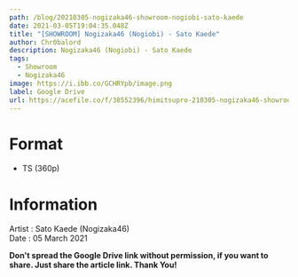 ```yaml
---
path: /blog/20210305-nogizaka46-showroom-nogiobi-sato-kaede
date: 2021-03-05T19:04:35.048Z
title: "[SHOWROOM] Nogizaka46 (Nogiobi) - Sato Kaede"
author: Chr0balord
description: Nogizaka46 (Nogiobi) - Sato Kaede
tags:
  - Showroom
  - Nogizaka46
image: https://i.ibb.co/GCHRYpb/image.png
label: Google Drive
url: https://acefile.co/f/38552396/himitsupro-210305-nogizaka46-showroom-nogiobi-sato-kaede-ts
---
```

# Format

* TS (360p)

# Information

Artist : Sato Kaede (Nogizaka46) \
Date : 05 March 2021

**Don't spread the Google Drive link without permission, if you want to share. Just share the article link. Thank You!**